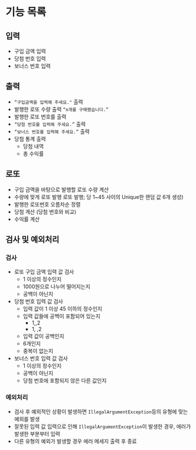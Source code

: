 # 기능 목록

## 입력

- 구입 금액 입력
- 당첨 번호 입력
- 보너스 번호 입력

## 출력

- `“구입금액을 입력해 주세요."` 출력
- 발행한 로또 수량 출력
  `“n개를 구매했습니다.”`
- 발행한 로또 번호를 출력
- `“당첨 번호를 입력해 주세요.”` 출력
- `“보너스 번호를 입력해 주세요.”` 출력
- 당첨 통계 출력
    - 당첨 내역
    - 총 수익률

## 로또

- 구입 금액을 바탕으로 발행할 로또 수량 계산
- 수량에 맞게 로또 발행
  로또 발행; 당 1~45 사이의 Unique한 랜덤 값 6개 생성)
- 발행한 로또번호 오름차순 정렬
- 당첨 계산 (당첨 번호와 비교)
- 수익률 계산

## 검사 및 예외처리

### 검사

- 로또 구입 금액 입력 값 검사
    - 1 이상의 정수인지
    - 1000원으로 나누어 떨어지는지
    - 공백이 아닌지
- 당첨 번호 입력 값 검사
    - 입력 값이 1 이상 45 이하의 정수인지
    - 입력 값들에 공백이 포함되어 있는지
      - 1,,2
      - 1, ,2
    - 입력 값이 공백인지
    - 6개인지
    - 중복이 없는지
- 보너스 번호 입력 값 검사
    - 1 이상의 정수인지
    - 공백이 아닌지
    - 당첨 번호에 포함되지 않은 다른 값인지

### 예외처리

- 검사 후 예외적인 상황이 발생하면 `IllegalArgumentException`등의 유형에 맞는 예외를 발생
- 잘못된 입력 값 입력으로 인해 `IllegalArgumentException`이 발생한 경우, 에러가 발생한 부분부터 입력
- 다른 유형의 예외가 발생할 경우 에러 메세지 출력 후 종료
